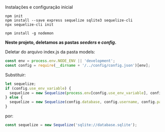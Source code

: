 Instalações e configuração inicial

```shell
npm init
npm install --save express sequelize sqlite3 sequelize-cli
npx sequelize-cli init

npm install -g nodemon
```

**Neste projeto, deletamos as pastas *seeders* e *config*.**

Deletar do arquivo index.js da pasta models:
```js
const env = process.env.NODE_ENV || 'development';
const config = require(__dirname + '/../config/config.json')[env];
```

Substituir:
```js
let sequelize;
if (config.use_env_variable) {
  sequelize = new Sequelize(process.env[config.use_env_variable], config);
} else {
  sequelize = new Sequelize(config.database, config.username, config.password, config);
}
```

por:
```js
const sequelize = new Sequelize('sqlite://database.sqlite');
```
